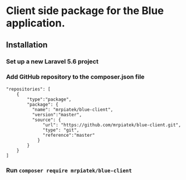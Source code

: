# Client side package for the Blue application.

## Installation

### Set up a new Laravel 5.6 project

### Add GitHub repository to the composer.json file

```
"repositories": [
    {
        "type":"package",
        "package": {
          "name": "mrpiatek/blue-client",
          "version":"master",
          "source": {
              "url": "https://github.com/mrpiatek/blue-client.git",
              "type": "git",
              "reference":"master"
            }
        }
    }
]
```

### Run `composer require mrpiatek/blue-client`